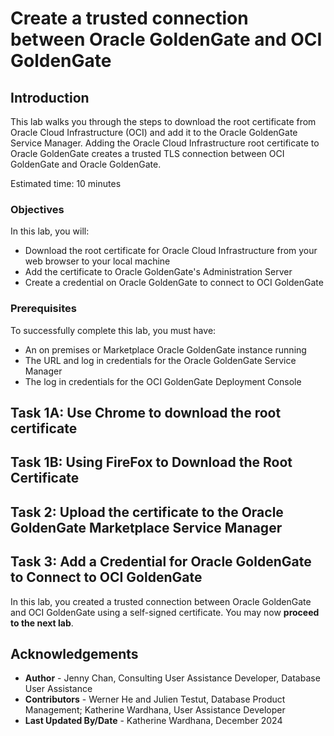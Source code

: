 # Create a trusted connection between Oracle GoldenGate and OCI GoldenGate

## Introduction

This lab walks you through the steps to download the root certificate from Oracle Cloud Infrastructure (OCI) and add it to the Oracle GoldenGate Service Manager. Adding the Oracle Cloud Infrastructure root certificate to Oracle GoldenGate creates a trusted TLS connection between OCI GoldenGate and Oracle GoldenGate.

Estimated time: 10 minutes

### Objectives

In this lab, you will:

* Download the root certificate for Oracle Cloud Infrastructure from your web browser to your local machine
* Add the certificate to Oracle GoldenGate's Administration Server
* Create a credential on Oracle GoldenGate to connect to OCI GoldenGate

### Prerequisites

To successfully complete this lab, you must have:

* An on premises or Marketplace Oracle GoldenGate instance running
* The URL and log in credentials for the Oracle GoldenGate Service Manager
* The log in credentials for the OCI GoldenGate Deployment Console

## Task 1A: Use Chrome to download the root certificate

[](include:include:01a-chrome-root-certificate.md)

## Task 1B: Using FireFox to Download the Root Certificate

[](include:01b-firefox-root-certificate.md)

## Task 2: Upload the certificate to the Oracle GoldenGate Marketplace Service Manager

[](include:02-upload-certificate.md)

## Task 3: Add a Credential for Oracle GoldenGate to Connect to OCI GoldenGate

[](include:03-add-credential.md)

In this lab, you created a trusted connection between Oracle GoldenGate and OCI GoldenGate using a self-signed certificate. You may now **proceed to the next lab**.

## Acknowledgements
* **Author** - Jenny Chan, Consulting User Assistance Developer, Database User Assistance
* **Contributors** -  Werner He and Julien Testut, Database Product Management; Katherine Wardhana, User Assistance Developer
* **Last Updated By/Date** - Katherine Wardhana, December 2024
